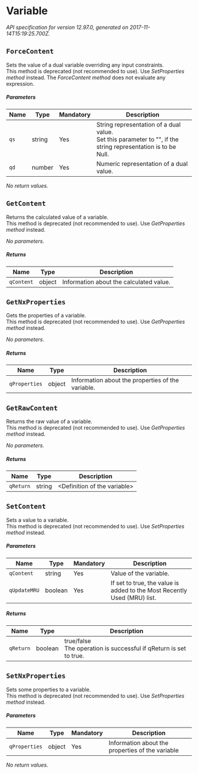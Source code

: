 
<!-- markdownlint-disable -->
# Variable

_API specification for version 12.97.0, generated on 2017-11-14T15:19:25.700Z._

## `ForceContent`

Sets the value of a dual variable overriding any input constraints.<br>This method is deprecated (not recommended to use). Use _SetProperties method_ instead. The _ForceContent method_ does not evaluate any expression. 

##### Parameters

| Name | Type | Mandatory | Description |
| ---- | ---- | --------- | ----------- |
| `qs` | string | Yes | String representation of a dual value.<br>Set this parameter to "", if the string representation is to be Null. |
| `qd` | number | Yes | Numeric representation of a dual value. |

_No return values._

## `GetContent`

Returns the calculated value of a variable.<br>This method is deprecated (not recommended to use). Use _GetProperties method_ instead. 

_No parameters._

##### Returns

| Name | Type | Description |
| ---- | ---- | ----------- |
| `qContent` | object | Information about the calculated value. |

## `GetNxProperties`

Gets the properties of a variable.<br>This method is deprecated (not recommended to use). Use _GetProperties method_ instead. 

_No parameters._

##### Returns

| Name | Type | Description |
| ---- | ---- | ----------- |
| `qProperties` | object | Information about the properties of the variable. |

## `GetRawContent`

Returns the raw value of a variable.<br>This method is deprecated (not recommended to use). Use _GetProperties method_ instead. 

_No parameters._

##### Returns

| Name | Type | Description |
| ---- | ---- | ----------- |
| `qReturn` | string | &lt;Definition of the variable&gt; |

## `SetContent`

Sets a value to a variable.<br>This method is deprecated (not recommended to use). Use _SetProperties method_ instead. 

##### Parameters

| Name | Type | Mandatory | Description |
| ---- | ---- | --------- | ----------- |
| `qContent` | string | Yes | Value of the variable. |
| `qUpdateMRU` | boolean | Yes | If set to true, the value is added to the Most Recently Used (MRU) list. |

##### Returns

| Name | Type | Description |
| ---- | ---- | ----------- |
| `qReturn` | boolean | true/false<br>The operation is successful if qReturn is set to true. |

## `SetNxProperties`

Sets some properties to a variable.<br>This method is deprecated (not recommended to use). Use _SetProperties method_ instead. 

##### Parameters

| Name | Type | Mandatory | Description |
| ---- | ---- | --------- | ----------- |
| `qProperties` | object | Yes | Information about the properties of the variable |

_No return values._
